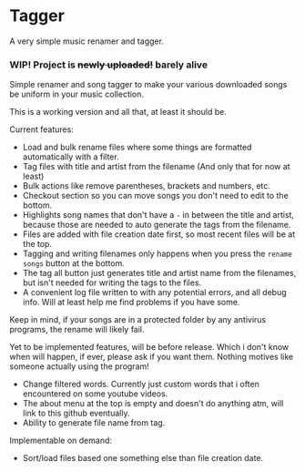 # Tagger
A very simple music renamer and tagger.

### WIP! Project is ~~newly uploaded!~~ barely alive ###

Simple renamer and song tagger to make your various downloaded songs be uniform in your music collection. 

This is a working version and all that, at least it should be. 

Current features:
* Load and bulk rename files where some things are formatted automatically with a filter. 
* Tag files with title and artist from the filename (And only that for now at least)
* Bulk actions like remove parentheses, brackets and numbers, etc. 
* Checkout section so you can move songs you don't need to edit to the bottom.
* Highlights song names that don't have a ` - ` in between the title and artist, because those are needed to auto generate the tags from the filename. 
* Files are added with file creation date first, so most recent files will be at the top. 
* Tagging and writing filenames only happens when you press the `rename songs` button at the bottom. 
* The tag all button just generates title and artist name from the filenames, but isn't needed for writing the tags to the files.  
* A convenient log file written to with any potential errors, and all debug info. Will at least help me find problems if you have some.

Keep in mind, if your songs are in a protected folder by any antivirus programs, the rename will likely fail.   

Yet to be implemented features, will be before release. Which i don't know when will happen, if ever, please ask if you want them. Nothing motives like someone actually using the program!

* Change filtered words. Currently just custom words that i often encountered on some youtube videos. 
* The about menu at the top is empty and doesn't do anything atm, will link to this github eventually.
* Ability to generate file name from tag.

Implementable on demand:
* Sort/load files based one something else than file creation date.
